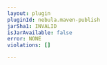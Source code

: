 ```yaml
---
layout: plugin
pluginId: nebula.maven-publish
jarSha1: INVALID
isJarAvailable: false
error: NONE
violations: []

---
```

